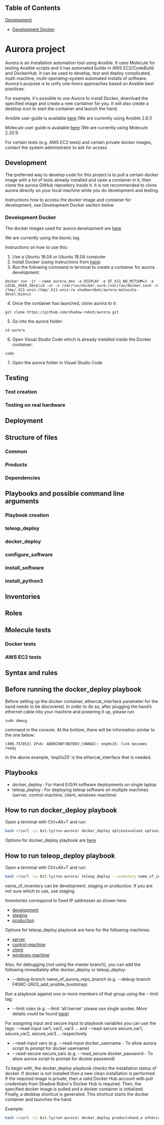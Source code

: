 ## Table of Contents  
[Development](#development)  
* [Development Docker](#development_docker)  

# Aurora project #

Aurora is an installation automation tool using Ansible. It uses Molecule for testing Ansible scripts and it has automated builds in AWS EC2/CodeBuild and DockerHub. It can be used to develop, test and deploy complicated, multi-machine, multi-operating-system automated installs of software. Aurora's purpose is to unify one-liners approaches based on Ansible best practices.

For example, it's possible to use Aurora to install Docker, download the specified image and create a new container for you. It will also create a desktop icon to start the container and launch the hand.

Ansible user guide is available [here](https://docs.ansible.com/ansible/latest/user_guide/index.html) (We are currently using Ansible 2.8.1)

Molecule user guide is available [here](https://molecule.readthedocs.io/en/stable/) (We are currently using Molecule 2.20.1)

For certain tests (e.g. AWS EC2 tests) and certain private docker images, contact the system administrator to ask for access

## Development ##

The preferred way to develop code for this project is to pull a certain docker image with a lot of tools already installed and open a container in it, then clone the aurora GitHub repository inside it. It is not recommended to clone aurora directly on your local machine while you do development and testing.

Instructions how to access the docker image and container for development, see Development Docker section below

<a name="development_docker"/>

### Development Docker ###

The docker images used for aurora development are [here](https://cloud.docker.com/u/shadowrobot/repository/docker/shadowrobot/aurora-molecule-devel)

We are currently using the bionic tag

Instructions on how to use this:
1. Use a Ubuntu 16.04 or Ubuntu 18.04 computer
2. Install Docker (using instructions from [here](https://docs.docker.com/install/linux/docker-ce/ubuntu/))
3. Run the following command in terminal to create a container for aurora development:

```
docker run -it --name aurora_dev -e DISPLAY -e QT_X11_NO_MITSHM=1 -e LOCAL_USER_ID=$(id -u) -v /var/run/docker.sock:/var/run/docker.sock -v /tmp/.X11-unix:/tmp/.X11-unix:rw shadowrobot/aurora-molecule-devel:bionic
```
4. Once the container has launched, clone aurora to it:
```
git clone https://github.com/shadow-robot/aurora.git
```
5. Go into the aurora folder:
```
cd aurora
```
6. Open Visual Studio Code which is already installed inside the Docker container:
```
code
```
7. Open the aurora folder in Visual Studio Code


## Testing ##

### Test creation ###

### Testing on real hardware ###

## Deployment ##

## Structure of files ##

### Common ###

### Products ###

### Dependencies ###

## Playbooks and possible command line arguments ##

### Playbook creation ###

### teleop_deploy ###

### docker_deploy ###

### configure_software ###

### install_software ###

### install_python3 ###

## Inventories ##

## Roles ##

## Molecule tests ##

### Docker tests ###

### AWS EC2 tests ###

## Syntax and rules ##



## Before running the docker_deploy playbook ##

Before setting up the docker container, ethercat_interface parameter for the hand needs to be discovered. In order to do so, after plugging the hand’s ethernet cable into your machine and powering it up, please run
```shell
sudo dmesg
```
command in the console. At the bottom, there will be information similar to the one below:
```shell
[490.757853] IPv6: ADDRCONF(NETDEV_CHANGE): enp0s25: link becomes ready
```
In the above example, ‘enp0s25’ is the ethercat_interface that is needed. 

## Playbooks ##
* docker_deploy : For Hand E/G/H software deployments on single laptop
* teleop_deploy : For deploying teleop software on multiple machines (server, control-machine, client, windows-machine)


## How to run docker_deploy playbook ##

Open a terminal with Ctrl+Alt+T and run:

```bash
bash <(curl -Ls bit.ly/run-aurora) docker_deploy option1=value1 option2=value2 option3=value3
```

Options for docker_deploy playbook are [here](ansible/inventory/local/group_vars/docker_deploy.yml)

## How to run teleop_deploy playbook ##

Open a terminal with Ctrl+Alt+T and run:

```bash
bash <(curl -Ls bit.ly/run-aurora) teleop_deploy --inventory name_of_inventory option1=value1 option2=value2 option3=value3
```
name_of_inventory can be development, staging or production. If you are not sure which to use, use staging.

Inventories correspond to fixed IP addresses as shown here:
* [development](ansible/inventory/teleop/development)
* [staging](ansible/inventory/teleop/staging)
* [production](ansible/inventory/teleop/production)

Options for teleop_deploy playbook are here for the following machines:
* [server](ansible/inventory/teleop/group_vars/server.yml)
* [control-machine](ansible/inventory/teleop/group_vars/control-machine.yml)
* [client](ansible/inventory/teleop/group_vars/client.yml)
* [windows-machine](ansible/inventory/teleop/group_vars/windows-machine.yml)

Also, for debugging (not using the master branch), you can add the following immediately after docker_deploy or teleop_deploy:

* --debug-branch name_of_aurora_repo_branch (e.g. --debug-branch F#SRC-2603_add_ansible_bootstrap)

Run a playbook against one or more members of that group using the --limit tag:

* --limit rules (e.g. --limit 'all:!server' please use single quotes. More details could be found 
[here](https://ansible-tips-and-tricks.readthedocs.io/en/latest/ansible/commands/#limit-to-one-or-more-hosts))

For assigning input and secure input to playbook variables you can use the tags: --read-input var1, var2, var3 ... and --read-secure secure_var1, secure_var2, secure_var3 ... respectively

* --read-input vars (e.g. --read-input docker_username - To allow aurora script to prompt for docker username)
* --read-secure secure_vars (e.g. --read_secure docker_password - To allow aurora script to prompt for docker password)

To begin with, the docker_deploy playbook checks the installation status of docker. If docker is not installed then a 
new clean installation is performed. If the required image is private, 
then a valid Docker Hub account with pull credentials from Shadow Robot's Docker Hub is required. Then, 
the specified docker image is pulled and a docker 
container is initialized. Finally, a desktop shortcut is generated. This shortcut starts the docker container and 
launches the hand.

Example:

```bash
bash <(curl -Ls bit.ly/run-aurora) docker_deploy product=hand_e ethercat_interface=enp0s25
```
